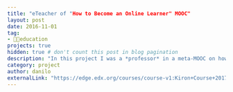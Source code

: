 ```yaml
---
title: "eTeacher of "How to Become an Online Learner" MOOC"
layout: post
date: 2016-11-01
tag:
- 👨‍🏫education
projects: true
hidden: true # don't count this post in blog pagination
description: "In this project I was a *professor* in a meta-MOOC on how to learn online. The course was especially designed for refugees in Germany, with a focus on how they can get the most out of online learning experiences. And, thus, best utilize [Kiron](https://kiron.ngo/)'s services."
category: project
author: danilo
externalLink: "https://edge.edx.org/courses/course-v1:Kiron+Course+2017/about"
---
```


